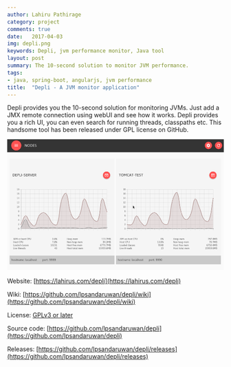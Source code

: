 ```yaml
---
author: Lahiru Pathirage
category: project
comments: true
date:   2017-04-03
img: depli.png
keywords: Depli, jvm performance monitor, Java tool
layout: post
summary: The 10-second solution to monitor JVM performance.
tags:
- java, spring-boot, angularjs, jvm performance
title:  "Depli - A JVM monitor application"
---
```


Depli provides you the 10-second solution for monitoring JVMs. Just add a JMX remote connection using webUI and see how it works.
Depli provides you a rich UI, you can even search for running threads, classpaths etc.
This handsome tool has been released under GPL license on GitHub.

![depli](/assets/img/depli.png)


Website: [https://lahirus.com/depli](https://lahirus.com/depli)

Wiki: [https://github.com/lpsandaruwan/depli/wiki](https://github.com/lpsandaruwan/depli/wiki)

License: [GPLv3 or later](https://github.com/lpsandaruwan/depli/blob/master/README.md)

Source code: [https://github.com/lpsandaruwan/depli](https://github.com/lpsandaruwan/depli)

Releases: [https://github.com/lpsandaruwan/depli/releases](https://github.com/lpsandaruwan/depli/releases)